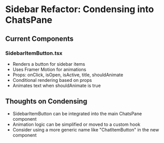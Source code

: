 # Sidebar Refactor: Condensing into ChatsPane

## Current Components

### SidebarItemButton.tsx
- Renders a button for sidebar items
- Uses Framer Motion for animations
- Props: onClick, isOpen, isActive, title, shouldAnimate
- Conditional rendering based on props
- Animates text when shouldAnimate is true

## Thoughts on Condensing
- SidebarItemButton can be integrated into the main ChatsPane component
- Animation logic can be simplified or moved to a custom hook
- Consider using a more generic name like "ChatItemButton" in the new component